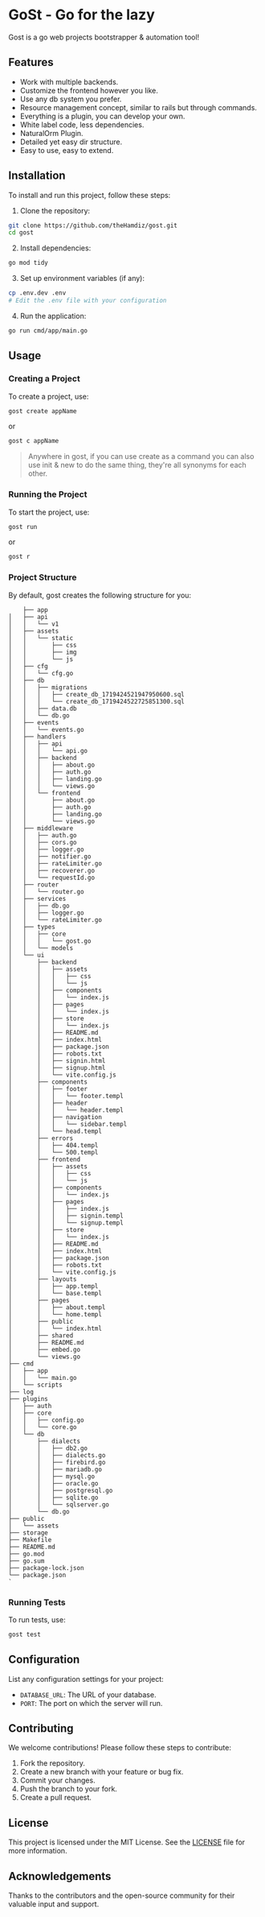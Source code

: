 # GoSt - Go for the lazy

Gost is a go web projects bootstrapper & automation tool!

## Features

- Work with multiple backends.
- Customize the frontend however you like.
- Use any db system you prefer.
- Resource management concept, similar to rails but through commands.
- Everything is a plugin, you can develop your own.
- White label code, less dependencies.
- NaturalOrm Plugin.
- Detailed yet easy dir structure.
- Easy to use, easy to extend.

## Installation

To install and run this project, follow these steps:

1. Clone the repository:

```sh
git clone https://github.com/theHamdiz/gost.git
cd gost
```

2. Install dependencies:

```sh
go mod tidy
```

3. Set up environment variables (if any):

```sh
cp .env.dev .env
# Edit the .env file with your configuration
```

4. Run the application:

```sh
go run cmd/app/main.go
```

## Usage

### Creating a Project

To create a project, use:

```sh
gost create appName
```

or

```sh
gost c appName
```

> Anywhere in gost, if you can use create as a command you can also use init & new to do the same thing, they're all synonyms for each other.

### Running the Project

To start the project, use:

```sh
gost run
```

or

```sh
gost r
```

### Project Structure

By default, gost creates the following structure for you:

```		
    ├── app
│   ├── api
│   │   └── v1
│   ├── assets
│   │   └── static
│   │       ├── css
│   │       ├── img
│   │       └── js
│   ├── cfg
│   │   └── cfg.go
│   ├── db
│   │   ├── migrations
│   │   │   ├── create_db_1719424521947950600.sql
│   │   │   └── create_db_1719424522725851300.sql
│   │   ├── data.db
│   │   └── db.go
│   ├── events
│   │   └── events.go
│   ├── handlers
│   │   ├── api
│   │   │   └── api.go
│   │   ├── backend
│   │   │   ├── about.go
│   │   │   ├── auth.go
│   │   │   ├── landing.go
│   │   │   └── views.go
│   │   └── frontend
│   │       ├── about.go
│   │       ├── auth.go
│   │       ├── landing.go
│   │       └── views.go
│   ├── middleware
│   │   ├── auth.go
│   │   ├── cors.go
│   │   ├── logger.go
│   │   ├── notifier.go
│   │   ├── rateLimiter.go
│   │   ├── recoverer.go
│   │   └── requestId.go
│   ├── router
│   │   └── router.go
│   ├── services
│   │   ├── db.go
│   │   ├── logger.go
│   │   └── rateLimiter.go
│   ├── types
│   │   ├── core
│   │   │   └── gost.go
│   │   └── models
│   └── ui
│       ├── backend
│       │   ├── assets
│       │   │   ├── css
│       │   │   └── js
│       │   ├── components
│       │   │   └── index.js
│       │   ├── pages
│       │   │   └── index.js
│       │   ├── store
│       │   │   └── index.js
│       │   ├── README.md
│       │   ├── index.html
│       │   ├── package.json
│       │   ├── robots.txt
│       │   ├── signin.html
│       │   ├── signup.html
│       │   └── vite.config.js
│       ├── components
│       │   ├── footer
│       │   │   └── footer.templ
│       │   ├── header
│       │   │   └── header.templ
│       │   ├── navigation
│       │   │   └── sidebar.templ
│       │   └── head.templ
│       ├── errors
│       │   ├── 404.templ
│       │   └── 500.templ
│       ├── frontend
│       │   ├── assets
│       │   │   ├── css
│       │   │   └── js
│       │   ├── components
│       │   │   └── index.js
│       │   ├── pages
│       │   │   ├── index.js
│       │   │   ├── signin.templ
│       │   │   └── signup.templ
│       │   ├── store
│       │   │   └── index.js
│       │   ├── README.md
│       │   ├── index.html
│       │   ├── package.json
│       │   ├── robots.txt
│       │   └── vite.config.js
│       ├── layouts
│       │   ├── app.templ
│       │   └── base.templ
│       ├── pages
│       │   ├── about.templ
│       │   └── home.templ
│       ├── public
│       │   └── index.html
│       ├── shared
│       ├── README.md
│       ├── embed.go
│       └── views.go
├── cmd
│   ├── app
│   │   └── main.go
│   └── scripts
├── log
├── plugins
│   ├── auth
│   ├── core
│   │   ├── config.go
│   │   └── core.go
│   └── db
│       ├── dialects
│       │   ├── db2.go
│       │   ├── dialects.go
│       │   ├── firebird.go
│       │   ├── mariadb.go
│       │   ├── mysql.go
│       │   ├── oracle.go
│       │   ├── postgresql.go
│       │   ├── sqlite.go
│       │   └── sqlserver.go
│       └── db.go
├── public
│   └── assets
├── storage
├── Makefile
├── README.md
├── go.mod
├── go.sum
├── package-lock.json
└── package.json
` 
```

### Running Tests

To run tests, use:

```sh
gost test
```

## Configuration

List any configuration settings for your project:

- `DATABASE_URL`: The URL of your database.
- `PORT`: The port on which the server will run.

## Contributing

We welcome contributions! Please follow these steps to contribute:

1. Fork the repository.
2. Create a new branch with your feature or bug fix.
3. Commit your changes.
4. Push the branch to your fork.
5. Create a pull request.

## License

This project is licensed under the MIT License. See the [LICENSE](LICENSE) file for more information.

## Acknowledgements

Thanks to the contributors and the open-source community for their valuable input and support.
